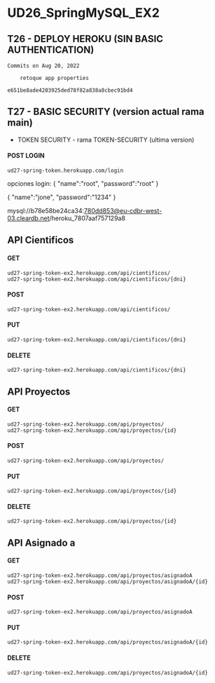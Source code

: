 # UD26_SpringMySQL_EX2

## T26 - DEPLOY HEROKU (SIN BASIC AUTHENTICATION)

```
Commits on Aug 20, 2022

    retoque app properties 

e651be8ade4203925ded78f82a838a8cbec91bd4
```

## T27 - BASIC SECURITY (version actual rama main)
- TOKEN SECURITY - rama TOKEN-SECURITY (ultima version)

#### POST LOGIN
```
ud27-spring-token.herokuapp.com/login 
```
opciones login:
{
    "name":"root", 
    "password":"root"
}

{
    "name":"jone", 
    "password":"1234"
}
    
mysql://b78e58be24ca34:780dd853@eu-cdbr-west-03.cleardb.net/heroku_7807aaf757129a8

## API Cientificos

#### GET
```
ud27-spring-token-ex2.herokuapp.com/api/cientificos/
ud27-spring-token-ex2.herokuapp.com/api/cientificos/{dni}
```
#### POST
```
ud27-spring-token-ex2.herokuapp.com/api/cientificos/
```
#### PUT
```
ud27-spring-token-ex2.herokuapp.com/api/cientificos/{dni}
```
#### DELETE
```
ud27-spring-token-ex2.herokuapp.com/api/cientificos/{dni}
```

## API Proyectos

#### GET
```
ud27-spring-token-ex2.herokuapp.com/api/proyectos/
ud27-spring-token-ex2.herokuapp.com/api/proyectos/{id}
```
#### POST
```
ud27-spring-token-ex2.herokuapp.com/api/proyectos/
```
#### PUT
```
ud27-spring-token-ex2.herokuapp.com/api/proyectos/{id}
```
#### DELETE
```
ud27-spring-token-ex2.herokuapp.com/api/proyectos/{id}
```

## API Asignado a

#### GET
```
ud27-spring-token-ex2.herokuapp.com/api/proyectos/asignadoA
ud27-spring-token-ex2.herokuapp.com/api/proyectos/asignadoA/{id}
```
#### POST
```
ud27-spring-token-ex2.herokuapp.com/api/proyectos/asignadoA
```
#### PUT
```
ud27-spring-token-ex2.herokuapp.com/api/proyectos/asignadoA/{id}
```
#### DELETE
```
ud27-spring-token-ex2.herokuapp.com/api/proyectos/asignadoA/{id}
```
